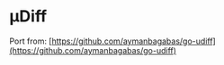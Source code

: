# µDiff

Port from: [https://github.com/aymanbagabas/go-udiff](https://github.com/aymanbagabas/go-udiff)